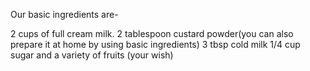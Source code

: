 Our basic ingredients are-

2 cups of full cream milk.
2 tablespoon custard powder(you can also prepare it at home by using basic ingredients)
3 tbsp cold milk
1/4 cup sugar
and a variety of fruits (your wish)
